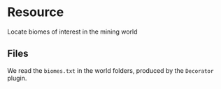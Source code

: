 # Resource

Locate biomes of interest in the mining world

## Files

We read the `biomes.txt` in the world folders, produced by the `Decorator` plugin.
